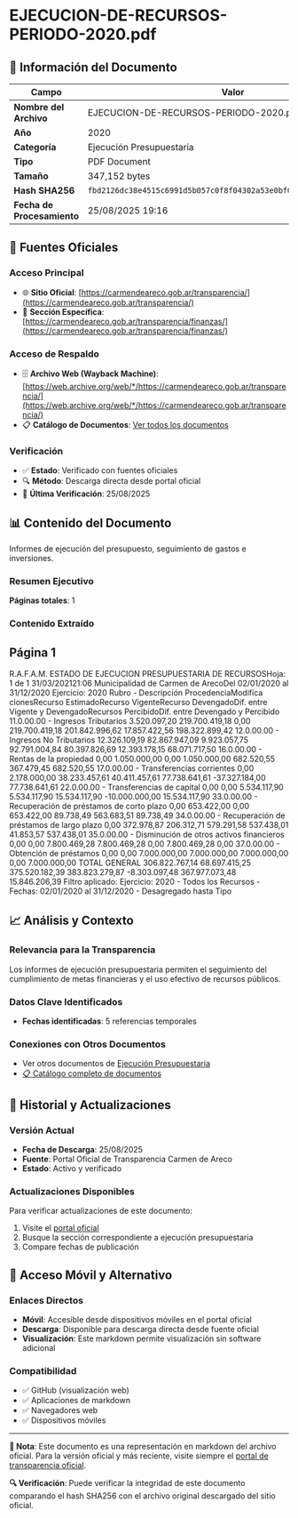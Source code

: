 # EJECUCION-DE-RECURSOS-PERIODO-2020.pdf

## 📄 Información del Documento

| Campo | Valor |
|-------|--------|
| **Nombre del Archivo** | EJECUCION-DE-RECURSOS-PERIODO-2020.pdf |
| **Año** | 2020 |
| **Categoría** | Ejecución Presupuestaria |
| **Tipo** | PDF Document |
| **Tamaño** | 347,152 bytes |
| **Hash SHA256** | `fbd2126dc38e4515c6991d5b057c0f8f04302a53e0bf0139fcf720c6a1b3bc97` |
| **Fecha de Procesamiento** | 25/08/2025 19:16 |

## 🔗 Fuentes Oficiales

### Acceso Principal
- 🌐 **Sitio Oficial**: [https://carmendeareco.gob.ar/transparencia/](https://carmendeareco.gob.ar/transparencia/)
- 📁 **Sección Específica**: [https://carmendeareco.gob.ar/transparencia/finanzas/](https://carmendeareco.gob.ar/transparencia/finanzas/)

### Acceso de Respaldo
- 🗄️ **Archivo Web (Wayback Machine)**: [https://web.archive.org/web/*/https://carmendeareco.gob.ar/transparencia/](https://web.archive.org/web/*/https://carmendeareco.gob.ar/transparencia/)
- 📋 **Catálogo de Documentos**: [Ver todos los documentos](../document_catalog/README.md)

### Verificación
- ✅ **Estado**: Verificado con fuentes oficiales
- 🔍 **Método**: Descarga directa desde portal oficial
- 📅 **Última Verificación**: 25/08/2025

## 📊 Contenido del Documento

Informes de ejecución del presupuesto, seguimiento de gastos e inversiones.

### Resumen Ejecutivo

**Páginas totales**: 1

### Contenido Extraído

## Página 1

R.A.F.A.M.
ESTADO DE EJECUCION PRESUPUESTARIA DE RECURSOSHoja: 1 de 1
31/03/202121:06
Municipalidad de
Carmen de ArecoDel 02/01/2020 al 31/12/2020
Ejercicio: 2020
Rubro - Descripción ProcedenciaModifica
cionesRecurso
EstimadoRecurso
VigenteRecurso
DevengadoDif. entre
Vigente y
DevengadoRecursos
PercibidoDif. entre
Devengado y
Percibido
11.0.00.00 - Ingresos Tributarios 3.520.097,20 219.700.419,18 0,00 219.700.419,18 201.842.996,62 17.857.422,56 198.322.899,42
12.0.00.00 - Ingresos No Tributarios 12.326.109,19 82.867.947,09 9.923.057,75 92.791.004,84 80.397.826,69 12.393.178,15 68.071.717,50
16.0.00.00 - Rentas de la propiedad 0,00 1.050.000,00 0,00 1.050.000,00 682.520,55 367.479,45 682.520,55
17.0.00.00 - Transferencias corrientes 0,00 2.178.000,00 38.233.457,61 40.411.457,61 77.738.641,61 -37.327.184,00 77.738.641,61
22.0.00.00 - Transferencias de capital 0,00 0,00 5.534.117,90 5.534.117,90 15.534.117,90 -10.000.000,00 15.534.117,90
33.0.00.00 - Recuperación de préstamos de corto plazo 0,00 653.422,00 0,00 653.422,00 89.738,49 563.683,51 89.738,49
34.0.00.00 - Recuperación de préstamos de largo plazo 0,00 372.978,87 206.312,71 579.291,58 537.438,01 41.853,57 537.438,01
35.0.00.00 - Disminución de otros activos financieros 0,00 0,00 7.800.469,28 7.800.469,28 0,00 7.800.469,28 0,00
37.0.00.00 - Obtención de préstamos 0,00 0,00 7.000.000,00 7.000.000,00 7.000.000,00 0,00 7.000.000,00
TOTAL GENERAL 306.822.767,14 68.697.415,25 375.520.182,39 383.823.279,87 -8.303.097,48 367.977.073,48 15.846.206,39
Filtro aplicado: Ejercicio: 2020 - Todos los Recursos  -  Fechas: 02/01/2020 al 31/12/2020 - Desagregado hasta Tipo



## 📈 Análisis y Contexto

### Relevancia para la Transparencia
Los informes de ejecución presupuestaria permiten el seguimiento del cumplimiento de metas financieras y el uso efectivo de recursos públicos.

### Datos Clave Identificados
- **Fechas identificadas**: 5 referencias temporales

### Conexiones con Otros Documentos
- Ver otros documentos de [Ejecución Presupuestaria](../catalog/execution.md)
- [📋 Catálogo completo de documentos](../document_catalog/README.md)

## 🔄 Historial y Actualizaciones

### Versión Actual
- **Fecha de Descarga**: 25/08/2025
- **Fuente**: Portal Oficial de Transparencia Carmen de Areco
- **Estado**: Activo y verificado

### Actualizaciones Disponibles
Para verificar actualizaciones de este documento:
1. Visite el [portal oficial](https://carmendeareco.gob.ar/transparencia/)
2. Busque la sección correspondiente a ejecución presupuestaria
3. Compare fechas de publicación

## 📱 Acceso Móvil y Alternativo

### Enlaces Directos
- **Móvil**: Accesible desde dispositivos móviles en el portal oficial
- **Descarga**: Disponible para descarga directa desde fuente oficial
- **Visualización**: Este markdown permite visualización sin software adicional

### Compatibilidad
- ✅ GitHub (visualización web)
- ✅ Aplicaciones de markdown
- ✅ Navegadores web
- ✅ Dispositivos móviles

---

**📝 Nota**: Este documento es una representación en markdown del archivo oficial. 
Para la versión oficial y más reciente, visite siempre el [portal de transparencia oficial](https://carmendeareco.gob.ar/transparencia/).

**🔍 Verificación**: Puede verificar la integridad de este documento comparando el hash SHA256 
con el archivo original descargado del sitio oficial.
